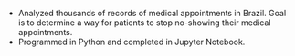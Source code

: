 - Analyzed thousands of records of medical appointments in Brazil. Goal is to determine a way for patients to stop no-showing their medical appointments.
- Programmed in Python and completed in Jupyter Notebook.
